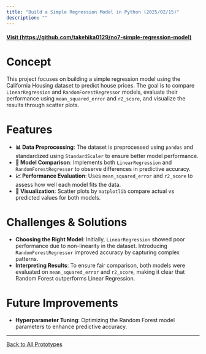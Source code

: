 ```yaml
---
title: "Build a Simple Regression Model in Python (2025/02/15)"
description: ""
---
```


#### [Visit (https://github.com/takehika0129/no7-simple-regression-model)](https://github.com/takehika0129/no7-simple-regression-model)

# **Concept**
This project focuses on building a simple regression model using the California Housing dataset to predict house prices. The goal is to compare `LinearRegression` and `RandomForestRegressor` models, evaluate their performance using `mean_squared_error` and `r2_score`, and visualize the results through scatter plots.


# **Features**
- **📊 Data Preprocessing**: The dataset is preprocessed using `pandas` and standardized using `StandardScaler` to ensure better model performance.
- **🔢 Model Comparison**: Implements both `LinearRegression` and `RandomForestRegressor` to observe differences in predictive accuracy.
- **📈 Performance Evaluation**: Uses `mean_squared_error` and `r2_score` to assess how well each model fits the data.
- **🎨 Visualization**: Scatter plots by `matplotlib` compare actual vs predicted values for both models.


# **Challenges & Solutions**  
- **Choosing the Right Model**: Initially, `LinearRegression` showed poor performance due to non-linearity in the dataset. Introducing `RandomForestRegressor` improved accuracy by capturing complex patterns.
- **Interpreting Results**: To ensure fair comparison, both models were evaluated on `mean_squared_error` and `r2_score`, making it clear that Random Forest outperforms Linear Regression.

  
# **Future Improvements**
- **Hyperparameter Tuning**: Optimizing the Random Forest model parameters to enhance predictive accuracy.

---
[Back to All Prototypes](../index.md)
